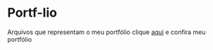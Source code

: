 # Portf-lio
Arquivos que representam o meu portfólio
clique <a href="https://costagonzalezz.github.io/Portfolio">aqui</a> e confira meu portfólio
